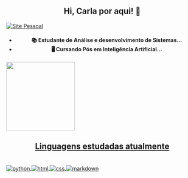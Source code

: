 <h2 align = "center"> Hi, Carla por aqui!  👋 </h2>

[![Site Pessoal](https://img.shields.io/website-up-down-green-red/http/monip.org.svg)](https://karlaalmeida.tech/)

<div>
<h4 align = "center">

- 📚  Estudante de Análise e desenvolvimento de Sistemas...
- 🖥️  Cursando Pós em Inteligência Artificial...
 
 </h4>
 </div>

 <div>
  <a href="https://github.com/carlaallmeida">
  <img align="center" height="180em" src="https://github-readme-stats.vercel.app/api?username=anuraghazra&show_icons=true&theme=radical"/>
 <div> 
 
  <h2 align = "center"> Linguagens estudadas atualmente </h2>

  <div style="display: inline_block"><br> 
  <img align="center" alt="python"  <img src="https://img.shields.io/badge/Python-14354C?style=for-the-badge&logo=python&logoColor=white">   
  <img align="center" alt="html"  <img src="https://img.shields.io/badge/HTML5-E34F26?style=for-the-badge&logo=html5&logoColor=white" />
  <img align="center" alt="css"  <img src="https://img.shields.io/badge/CSS-239120?&style=for-the-badge&logo=css3&logoColor=white" />
  <img align="center" alt="markdown"  <img src="https://img.shields.io/badge/Markdown-000000?style=for-the-badge&logo=markdown&logoColor=white" />
